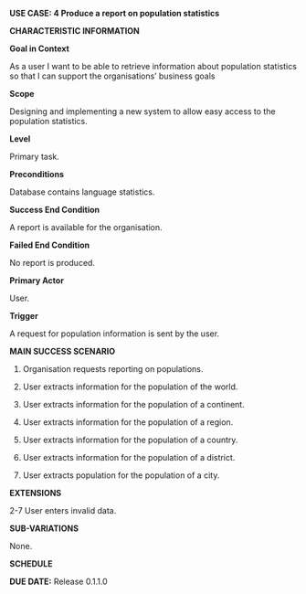 **USE CASE: 4 Produce a report on population statistics**

**CHARACTERISTIC INFORMATION**

**Goal in Context**

As a user I want to be able to retrieve information about population statistics so that I can support the organisations’ business goals

**Scope**

Designing and implementing a new system to allow easy access to the population statistics.

**Level**

Primary task.

**Preconditions**

Database contains language statistics.

**Success End Condition**

A report is available for the organisation.

**Failed End Condition**

No report is produced.

**Primary Actor**

User.

**Trigger**

A request for population information is sent by the user.

**MAIN SUCCESS SCENARIO**

1. Organisation requests reporting on populations. 

2. User extracts information for the population of the world.

3. User extracts information for the population of a continent. 

4. User extracts information for the population of a region.

5. User extracts information for the population of a country.

6. User extracts information for the population of a district.

7. User extracts population for the population of a city.

**EXTENSIONS**

2-7 User enters invalid data. 

**SUB-VARIATIONS**

None.

**SCHEDULE**

**DUE DATE:** Release 0.1.1.0